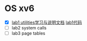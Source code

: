 # OS xv6

- [x] [lab1 utilities学习与说明文档](./doc/lab1.md)            [lab1代码](https://github.com/maochiyu1111/OS-xv6/compare/util?expand=1)
- [ ] lab2 system calls
- [ ] lab3 page tables
